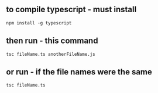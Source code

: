 ## to compile typescript - must install
```
npm install -g typescript
```

## then run - this command
```
tsc fileName.ts anotherFileName.js
``` 

## or run - if the file names were the same
```
tsc fileName.ts
```
